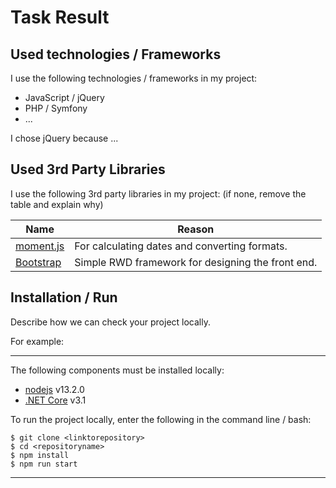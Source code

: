 # Task Result

## Used technologies / Frameworks

I use the following technologies / frameworks in my project:

- JavaScript / jQuery
- PHP / Symfony
- ...

I chose jQuery because ...

## Used 3rd Party Libraries

I use the following 3rd party libraries in my project: (if none, remove the table and explain why)

| Name                                   | Reason                                            |
| -------------------------------------- | ------------------------------------------------- |
| [moment.js](https://momentjs.com/)     | For calculating dates and converting formats.     |
| [Bootstrap](https://getbootstrap.com/) | Simple RWD framework for designing the front end. |

## Installation / Run

Describe how we can check your project locally.

For example:

---

The following components must be installed locally:

- [nodejs](https://nodejs.org/en/) v13.2.0
- [.NET Core](https://dotnet.microsoft.com/download) v3.1

To run the project locally, enter the following in the command line / bash:

```console
$ git clone <linktorepository>
$ cd <repositoryname>
$ npm install
$ npm run start
```

---
